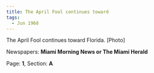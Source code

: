 ```yaml
---  
title: The April Fool continues toward  
tags:  
  - Jun 1968  
---  
```

  
The April Fool continues toward Florida. [Photo]  
  
Newspapers: **Miami Morning News or The Miami Herald**  
  
Page: **1**, Section: **A** 
